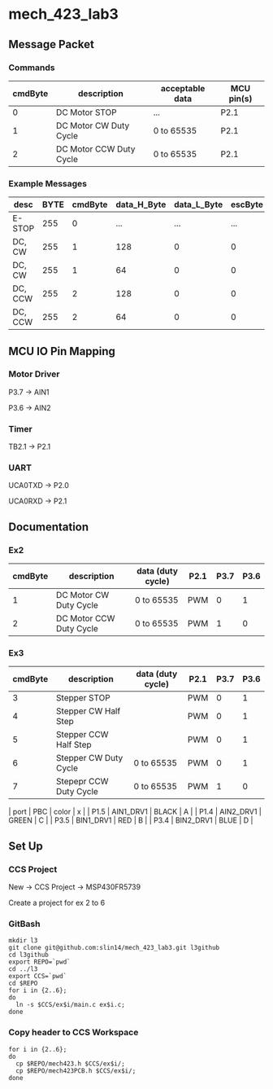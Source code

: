# mech_423_lab3
## Message Packet
### Commands
| cmdByte | description              | acceptable data | MCU pin(s)          |
|---------|--------------------------|-----------------|---------------------|
|  0      | DC Motor STOP            | ...             | P2.1                |
|  1      | DC Motor CW  Duty Cycle  | 0 to 65535      | P2.1                |
|  2      | DC Motor CCW Duty Cycle  | 0 to 65535      | P2.1                |

### Example Messages
| desc     | BYTE| cmdByte| data_H_Byte | data_L_Byte | escByte | data_modified |
|----------|-----|--------|-------------|-------------|---------|---------------|
| E-STOP   | 255 | 0      | ...         | ...         | ...     | ...           |
| DC, CW   | 255 | 1      | 128         | 0           | 0       | 32768 -> 50%  |
| DC, CW   | 255 | 1      |  64         | 0           | 0       | 32768 -> 25%  |
| DC, CCW  | 255 | 2      | 128         | 0           | 0       | 32768 -> 50%  |
| DC, CCW  | 255 | 2      |  64         | 0           | 0       | 32768 -> 25%  |

## MCU IO Pin Mapping
### Motor Driver
P3.7 -> AIN1

P3.6 -> AIN2

### Timer
TB2.1 -> P2.1

### UART
UCA0TXD -> P2.0

UCA0RXD -> P2.1

## Documentation
### Ex2
| cmdByte | description              | data (duty cycle) | P2.1 | P3.7 | P3.6  |
|---------|--------------------------|-------------------|------|------|-------|
|  1      | DC Motor CW  Duty Cycle  | 0 to 65535        | PWM  | 0    | 1     |
|  2      | DC Motor CCW Duty Cycle  | 0 to 65535        | PWM  | 1    | 0     |

### Ex3
| cmdByte | description              | data (duty cycle) | P2.1 | P3.7 | P3.6  |
|---------|--------------------------|-------------------|------|------|-------|
|  3      | Stepper  STOP            |                   | PWM  | 0    | 1     |
|  4      | Stepper  CW  Half Step   |                   | PWM  | 0    | 1     |
|  5      | Stepper  CCW Half Step   |                   | PWM  | 0    | 1     |
|  6      | Stepper  CW  Duty Cycle  | 0 to 65535        | PWM  | 0    | 1     |
|  7      | Stepepr  CCW Duty Cycle  | 0 to 65535        | PWM  | 1    | 0     |

| port | PBC       | color | x | 
| P1.5 | AIN1_DRV1 | BLACK | A |
| P1.4 | AIN2_DRV1 | GREEN | C |
| P3.5 | BIN1_DRV1 | RED   | B |
| P3.4 | BIN2_DRV1 | BLUE  | D |

## Set Up
### CCS Project
New -> CCS Project -> MSP430FR5739

Create a project for ex 2 to 6

### GitBash
```
mkdir l3
git clone git@github.com:slin14/mech_423_lab3.git l3github
cd l3github
export REPO=`pwd`
cd ../l3
export CCS=`pwd`
cd $REPO
for i in {2..6};
do
  ln -s $CCS/ex$i/main.c ex$i.c;
done
```
### Copy header to CCS Workspace
```
for i in {2..6};
do
  cp $REPO/mech423.h $CCS/ex$i/;
  cp $REPO/mech423PCB.h $CCS/ex$i/;
done
```
